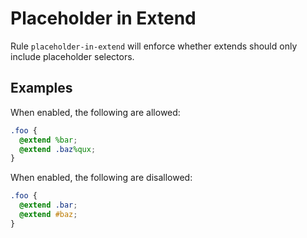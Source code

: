 # Placeholder in Extend

Rule `placeholder-in-extend` will enforce whether extends should only include placeholder selectors.

## Examples

When enabled, the following are allowed:

```scss
.foo {
  @extend %bar;
  @extend .baz%qux;
}
```

When enabled, the following are disallowed:

```scss
.foo {
  @extend .bar;
  @extend #baz;
}
```
